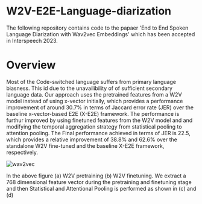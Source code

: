 # W2V-E2E-Language-diarization

The following repository contains code to the papaer 'End to End Spoken Language Diarization with Wav2vec Embeddings' which has been accepted in Interspeech 2023.

# Overview

Most of the Code-switched language suffers from primary language biasness. This id due to the unavailibility of of sufficient secondary language data. Our approach uses the pretrained features from a W2V model instead of using x-vector initially, which provides a performance improvement of around 30.7% in terms of Jaccard error rate (JER) over the baseline x-vector-based E2E (X-E2E) framework. The performance is furthur improved by using finetuned features from the W2V model and and modifying the temporal aggregation strategy from statistical pooling to attention pooling. The Final performance achieved in terms of JER is 22.5, which provides a relative improvement of 38.8% and 62.6% over the standalone W2V fine-tuned and the baseline X-E2E framework, respectively. 

![wav2vec](https://github.com/jagabandhumishra/W2v-E2E-Language-diarization/assets/91369740/cc7f5493-4d78-4256-bf00-6f010154e69b)

In the above figure (a) W2V pretraining (b) W2V finetuning. We extract a 768 dimensional feature vector during the pretraining and finetuning stage and then Statistical and Attentional Pooling is performed as shown in (c) and (d)
